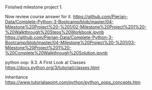 Finished milestone project 1.

Now review course answer for it.
https://github.com/Pierian-Data/Complete-Python-3-Bootcamp/blob/master/04-Milestone%20Project%20-%201/02-Milestone%20Project%201%20-%20Walkthrough%20Steps%20Workbook.ipynb
https://github.com/Pierian-Data/Complete-Python-3-Bootcamp/blob/master/04-Milestone%20Project%20-%201/03-Milestone%20Project%201%20-%20Complete%20Walkthrough%20Solution.ipynb

python oop:
9.3. A First Look at Classes
https://docs.python.org/3/tutorial/classes.html

Inheritance
https://www.tutorialspoint.com/python/python_oops_concepts.htm